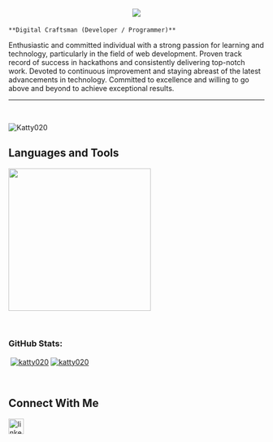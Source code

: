 <h1 align="center">
  <a href="https://git.io/typing-svg">
    <img src="https://readme-typing-svg.herokuapp.com/?lines=Hello,+There!+👋;+This+is+Aryan+Katiyar....;Nice+to+meet+you!&center=true&size=30">
  </a>
</h1>

 
`**Digital Craftsman (Developer / Programmer)**`

                    

<p align="left">Enthusiastic and committed individual with a strong passion for learning and technology, particularly in the field of web development. Proven track record of success in hackathons and consistently delivering top-notch work. Devoted to continuous improvement and staying abreast of the latest advancements in technology. Committed to excellence and willing to go above and beyond to achieve exceptional results.






</p>

---
<br />
<p align="left"> <img src="https://komarev.com/ghpvc/?username=Katty020&label=Profile%20views&color=0e75b6&style=flat" alt="Katty020" /> </p>
<h2>Languages and Tools</h2> 
<p align="left">
<img width="280px"  src="https://skillicons.dev/icons?i=html,css,js,react,bootstrap,nodejs,express,react,nextjs,tailwind,vscode,aws,git,github,docker,kubernetes,azure,terraform&perline=7"  />
</p>
<br />


<!--   <a href="https://github.com/Katty020gh-light-mode-only" target="_blank"><img align="center" src="https://github-readme-stats.vercel.app/api/top-langs/?username=Katty020&langs_count=6&show_icon=true&layout=compact&theme=vue#gh-light-mode-only" alt="Katty020" /></a> -->
### GitHub Stats:

<p>&nbsp;<a href="https://github.com/Katty020#gh-dark-mode-only" target="_blank"><img align="center" src="https://github-readme-stats.vercel.app/api?username=Katty020&count_private=true&show_icons=true&theme=nightowl#gh-dark-mode-only" alt="katty020" /></a>
<a href="https://github.com/Katty020#gh-light-mode-only" target="_blank"><img align="center" src="https://github-readme-stats.vercel.app/api?username=Katty020&count_private=true&show_icons=true&theme=vue#gh-light-mode-only" alt="katty020" /></a>
</p> 


<br>
<h2>Connect With Me</h2> 
<p align="left">

<a href="https://www.linkedin.com/in/aryan-katiyar-aa4202254/" target="_blank"><img align="left" alt="linkedin" width="30px" style="padding-right: 10px;" src="https://cdn.jsdelivr.net/gh/devicons/devicon/icons/linkedin/linkedin-original.svg" /></a>
</p>
